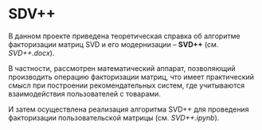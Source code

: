 # SDV++

В данном проекте приведена теоретическая справка об алгоритме факторизации матриц SVD и его модернизации – <b>SVD++</b> (см. <i>SVD++.docx</i>). 	

В частности, рассмотрен математический аппарат, позволяющий производить операцию факторизации матриц, что имеет практический смысл при построении рекомендательных систем, где учитываются взаимодействия пользователей с товарами. 

И затем осуществлена реализация алгоритма SVD++ для проведения факторизации пользовательской матрицы (см. <i>SVD++.ipynb</i>).

 
